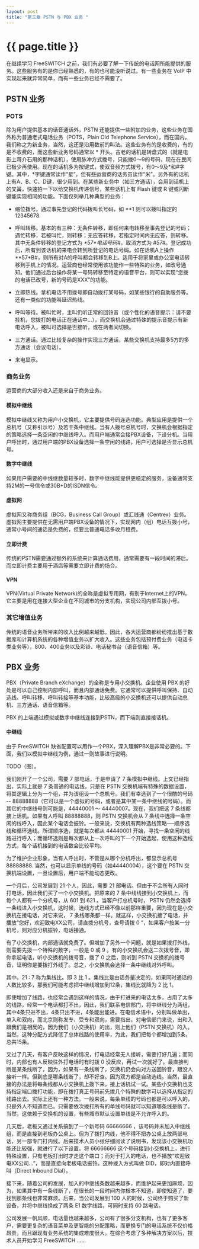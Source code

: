 ```yaml
---
layout: post
title: "第三章 PSTN 与 PBX 业务 "
---
```


# {{ page.title }}


在继续学习 FreeSWITCH 之前，我们有必要了解一下传统的电话网所能提供的服务。这些服务有的是你已经熟悉的，有的也可能没听说过。有一些业务在 VoIP 中实现起来就异常简单，而有一些业务已经不需要了。

## PSTN 业务

### POTS

除为用户提供基本的话音通话外，PSTN 还能提供一些附加的业务，这些业务在国外称为普通老式电话业务（POTS，Plain Old Telephone Service），而在国内，我们称之为新业务，当然，这还是沿用数前的叫法。这些业务有的是收费的，有的是不收费的，而这些新业务号码通常以 \* 开头。古老的话机是转盘式的（就是电影上蒋介石用的那种话机），使用脉冲方式拨号，只能拨0～9的号码，现在在民间已极少再使用。现在的话机多为按键式，使双音频方式拨号，有0～9及\*和#字键。其中，\*字键通常读作“星”，但有些运营商的话务员读作“米”。另外有的话机上有A、B、C、D键，很少用到。在某些新业务中（如三方通话），会用到话机上的叉簧，快速拍一下以给交换机传递信号，某些话机上有 Flash 键或 R 键或闪断键能实现相同的功能。下面仅列举几种典型的业务：

* 缩位拨号。通过事先登记的代码拨叫长号码，如 \*\*1 则可以拨叫指定的 12345678

* 呼叫转移。基本的有三种：无条件转移，即任何来电转移至事先登记的号码；遇忙转移，若被叫忙，则转移；无应答转移，若指定时间内无应答，则转移。其中无条件转移的登记方式为 *\*57\*电话号码#*，取消方式为 *#57#*。登记成功后，所有到该话机的来电会转到所登记的电话号码。如在话机A上操作 *\*57\*B#，则所有对A的呼叫都会转移到B上。适用于将家里或办公室电话转移到手机上的情况。运营商也经常使用该功能作一些特殊的业务，如改号通知。他们通过后台操作将某一号码转移至特定的语音平台，则可以实现“您拨的电话已改号，新的号码是XXX”的功能。

* 立即热线。拿机电话不用拨号即自动拨打某号码，如某些银行的自助服务等。还有一类似的功能叫延迟热线。

* 呼叫等待。被叫忙时，主叫仍听正常的回铃音（或个性化的语音提示：请不要挂机，您拨打的电话正在通话中...），而交换机会通过特殊的提示音提示有新电话呼入，被叫可选择是否接听，或在两者间切换。

* 三方通话。通过比较复杂的操作实现三方通话，某些交换机支持最多5方的多方通话（会议电话）。

* 来电显示。                                                 

### 商务业务

运营商的大部分收入还是来自于商务业务。

#### 模拟中继线

模拟中继线又称为用户小交换机，它主要提供号码连选功能。典型应用是提供一个总机号（又称引示号）及若干条中继线。当有人拨号总机号时，交换机会根据指定的策略选择一条空闲的中继线呼入。而用户端通常会接PBX设备，下设分机。当用户呼出时，通过用户端的PBX设备选择一条空闲的线路，用户可选择是否显示总机号。

#### 数字中继线

如果用户需要的中线继数量较多时，数字中继线能提供更稳定的服务，设备通常支持2M的一号信令或30B+D的ISDN信令。

#### 虚拟网     

虚拟网又称商务组（BCG，Business Call Group）或汇线通（Centrex）业务。虚拟网主要提供在无需用户端PBX设备的情况下，实现网内（组）电话互拨小号，通常小号间的通话是免费的，但要比普通电话多收月租费。

#### 立即计费

传统的PSTN需要通过额外的系统来计算通话费用，通常需要有一段时间的滞后。而立即计费主要用于酒店等需要立即计费的场合。



#### VPN

VPN(Virtual Private Network)的全称是虚拟专用网，有别于Internet上的VPN。它主要是用在连接大型企业在不同城市的分支机构，实现公司内部互拨小号。

### 其它增值业务

传统的语音业务所带来的收入比例越来越低，因此，各大运营商都纷纷推出基于数据库和计算机系统的各种增值业务以扩大收入。这些业务包括预付费业务（电话卡类业务等），800、400业务以及彩铃、电话秘书台（语音信箱）等。


## PBX 业务


PBX（Private Branch eXchange）的全称是专用小交换机。企业使用 PBX 的好处是可以自己控制内部呼叫，而且内部通话免费。它通常可以提供呼叫保持、自动选线、呼叫转移、呼叫转接等基本功能，比较高级的小交换机还可以提供自动总机、三方通话、语音信箱等。

PBX 的上端通过模拟或数字中继线连接到PSTN，而下端则直接接话机。


#### 中继线                  
由于 FreeSWITCH 缺省配置可以用作一个PBX，深入理解PBX是非常必要的。下面，我们以模拟中继线为例，通过一则故事进行说明。

TODO（图）。

我们刚开了一个公司，需要 7 部电话，于是申请了 7 条模拟中继线。上文已经指出，实际上就是 7 条普通的电话线，只是在 PSTN 交换机端有特殊的数据设置，将其逻辑上分为一个组，并为该组设一个总机号。我们有幸选到了一个很酷的号码 --  88888888（它可以是一个虚拟的号码，或者是其中某一条中继线的号码）。而其它的中继线号则可能是，44440001 ～ 44440007。现在，我们把这 7 条线都接上话机。如果有人呼叫 88888888，则 PSTN 交换机会从 7 条线中选择一条空闲的线呼入，因此某个电话会振铃。一般来说，交换机有两种选线策略──顺序选线和循环选线。所谓顺序选，就是每次都从 44440001 开始，寻找一条空闲的线路进行呼入；而循环选则是每次都从上一次呼叫的下一个开始选起，使用这种选线方式，每个话机接到的电话数会比较平均。
        
为了维护企业形象，当有人呼出时，不管是从哪个分机呼出，都显示总机号 88888888. 当然，也可以显示单线的号码（如44440004），这个要在 PSTN 交换机端设置，一旦设置后，用户端不能动态更改。

一个月后，公司发展到 21 个人，因此，需要 21 部电话。但由于不会所有人同时打电话，因此我们买了一个小交换机。把原来的 7 条中线线接到小交换机上，而每个人都有一个分机号，从 601 到 621 。当客户打总机号时， PSTN 仍然会选择一条线进入小交换机，这时候，选线方式已经不像以前那样重要，因为现在是小交换机在接电话，对它来说， 7 条线哪条都一样。就这样，小交换机接了电话，并播放“您好，欢迎致电XX公司，请直拨分机号，查号请拨 0 ”，如果客户按某一分机号，则对应分机振铃，电话接通。

有了小交换机，内部通话就免费了。但增加了另外一个问题，就是如果拨打外线，则需要先拨一个特殊的数字，一般是 0 或 9 。有的小交换机会送二次拨号音，即你拿起电话，听小交换机的拨号音，拨了 0 之后，则听到 PSTN 交换机的拨号音，证明你是要拨打外线了。总之，小交换机会选择一条中继线对外呼叫。

其中，21 : 7 称为集线比。即 3 比 1 。集线比是由话务量决定的，如果同时通话的人数比较多，那我们可能考虑把中继线增加到12条，集线比就降为 2 比 1。

即使增加了线路，也经常会遇到这样的情况，由于打进来的电话太多，占用了太多的线路，经常一个电话都打不出，因此，我们联系电信部门，将中继线分为两组，其中4条只进不出，4条只出不进，4条能出能进。在电信术语中，分别叫做单出，单入和双向，而北京则称发专、受专和双向，需要指出，对电信部门来说，出和入跟我们是相反的，因为我们（小交换机）的出，则上他们（PSTN 交换机）的入。当然，这种分配方式降低了总体线路的使用率，为此，我们把每个都增加到5条，总共15条。

又过了几天，有客户反映这样的情况，打电话经常无人接听，需要打好几遍；而同时，内部也有人反映往外打电话时有时拨 0 没反应，再试一次就好了。最直接判断是某条线断了，因为，如果有一条线断了，交换机仍会向对方送回铃音，跟没人接听一样。但到底是哪条线断了，却不好查。因为双方都是自动选线。当然，最直接的办法是将每条线都从小交换机上拨下来，接上话机试一试。某些小交换机也支持指定端口拨打功能，即在拨打真正号码前先拨几个特殊的数字可以选择从指定的线路出去。实际上还有一种方法。一般来说，每条单线的号码也都是可以呼入的，只是外人不知道而已。只需要依次拨打所有的单线号码就可以知道哪条线是断了。当然，这依赖于交换机的设置，有些城市默认设置单线是不允许呼入的。

几天后，老板又通过关系搞到了一个新号码 66666666 ，该号码并未加入中继线组，而是直接到老板办公桌上。但为了拨打内线，他不得不把办公桌上放两部电话，另一部专门打内线。后来技术人员小张仔细阅读了说明书，发现该小交换机功能还比较强，就进行了以下设置。将 66666666 这个号码接到小交换机上，进行特殊设置，只有老板打出时才走这个端口；而对于打入的电话，也不播放“欢迎致电XX公司…”，而是直接向老板电话振铃。这种拨入方式叫做 DID，即对内直接呼叫（Direct Inbound Dial）。

接下来，随着公司的发展，加入的中继线条数越来越多，而维护起来更加麻烦，因为，如果其中有一条线断了，在很长的一段时间内你根本不知道，即使知道了，要找到那条线也非常麻烦。后来，当公司发展到 100 人的时候，公司终于购买了新设备，并将中继线换成了两条 E1 数字线路，可同时支持 60 路电话。

公司发展一帆风顺，电话量也越来越多，公司有了很多分支机构，也有了更多客户，需要更复杂的语音菜单及更智能的分配策略，而更换专门的电话系统不仅价格昂贵，而且跟现有业务系统的集成难度很大。在综合考虑了多种解决方案以后，技术人员开始学习 FreeSWITCH ……
